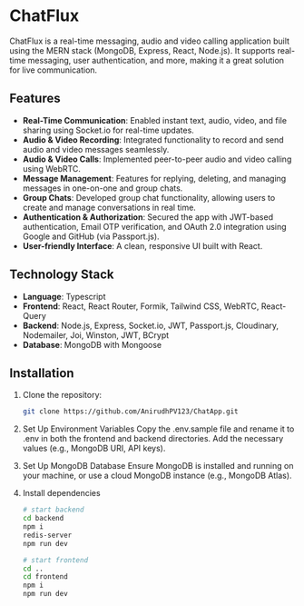 # ChatFlux

ChatFlux is a real-time messaging, audio and video calling application built using the MERN stack (MongoDB, Express, React, Node.js). It supports real-time messaging, user authentication, and more, making it a great solution for live communication.

## Features

- **Real-Time Communication**: Enabled instant text, audio, video, and file sharing using Socket.io for real-time updates.
- **Audio & Video Recording**: Integrated functionality to record and send audio and video messages seamlessly.
- **Audio & Video Calls**: Implemented peer-to-peer audio and video calling using WebRTC.
- **Message Management**: Features for replying, deleting, and managing messages in one-on-one and group chats.
- **Group Chats**: Developed group chat functionality, allowing users to create and manage conversations in real time.
- **Authentication & Authorization**: Secured the app with JWT-based authentication, Email OTP verification, and OAuth 2.0 integration using Google and GitHub (via Passport.js).
- **User-friendly Interface**: A clean, responsive UI built with React.

## Technology Stack

- **Language**: Typescript
- **Frontend**: React, React Router, Formik, Tailwind CSS, WebRTC, React-Query
- **Backend**: Node.js, Express, Socket.io, JWT, Passport.js, Cloudinary, Nodemailer, Joi, Winston, JWT, BCrypt
- **Database**: MongoDB with Mongoose

## Installation

1. Clone the repository:

   ```bash
   git clone https://github.com/AnirudhPV123/ChatApp.git

2. Set Up Environment Variables
Copy the .env.sample file and rename it to .env in both the frontend and backend directories.
Add the necessary values (e.g., MongoDB URI, API keys).

3. Set Up MongoDB Database
Ensure MongoDB is installed and running on your machine, or use a cloud MongoDB instance (e.g., MongoDB Atlas).

2. Install dependencies
   ```bash
   # start backend
   cd backend
   npm i
   redis-server
   npm run dev

   # start frontend
   cd ..
   cd frontend
   npm i
   npm run dev

   
